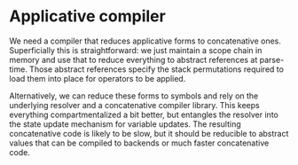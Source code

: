 # Applicative compiler
We need a compiler that reduces applicative forms to concatenative ones.
Superficially this is straightforward: we just maintain a scope chain in memory
and use that to reduce everything to abstract references at parse-time. Those
abstract references specify the stack permutations required to load them into
place for operators to be applied.

Alternatively, we can reduce these forms to symbols and rely on the underlying
resolver and a concatenative compiler library. This keeps everything
compartmentalized a bit better, but entangles the resolver into the state update
mechanism for variable updates. The resulting concatenative code is likely to be
slow, but it should be reducible to abstract values that can be compiled to
backends or much faster concatenative code.
